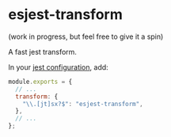 # esjest-transform

(work in progress, but feel free to give it a spin)

A fast jest transform.

In your [jest configuration](https://jestjs.io/docs/en/configuration), add:

```js
module.exports = {
  // ...
  transform: {
    "\\.[jt]sx?$": "esjest-transform",
  },
  // ...
};
```
